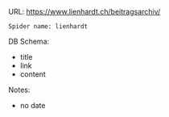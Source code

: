 URL: https://www.lienhardt.ch/beitragsarchiv/

    Spider name: lienhardt

DB Schema:
- title
- link
- content

Notes:
- no date